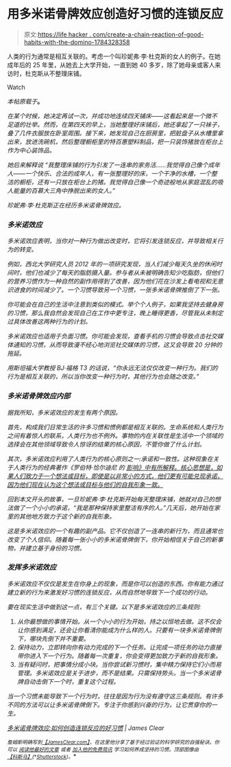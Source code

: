 # 用多米诺骨牌效应创造好习惯的连锁反应

> 原文:[https://life hacker . com/create-a-chain-reaction-of-good-habits-with-the-domino-1784328358](https://lifehacker.com/create-a-chain-reaction-of-good-habits-with-the-domino-1784328358)

人类的行为通常是相互关联的。考虑一个叫珍妮弗·李·杜克斯的女人的例子。在她成年后的 25 年里，从她去上大学开始，一直到她 40 多岁，除了她母亲或客人来访时，杜克斯从不整理床铺。

Watch

*本帖原载于*[](http://jamesclear.com/domino-effect)**。**

*在某个时候，她决定再试一次，并成功地连续四天铺床——这看起来是一个微不足道的壮举。然而，在第四天的早上，当她整理好床铺后，她还拿起了一只袜子，叠了几件衣服放在卧室周围。接下来，她发现自己在厨房里，把脏盘子从水槽里拿出来，放进洗碗机，然后整理橱柜里的特百惠塑料制品，把一只装饰猪放在柜台上作为中心装饰品。*

*她后来解释说 “我整理床铺的行为引发了一连串的家务活……我觉得自己像个成年人——一个快乐、合法的成年人，有一张整理好的床，一个干净的水槽，一个整洁的橱柜，还有一只放在柜台上的猪。我觉得自己像一个奇迹般地从家庭混乱的吸人能量的百慕大三角中挣脱出来的女人。”*

*珍妮弗·李·杜克斯正在经历多米诺骨牌效应。*

### ***多米诺效应***

*多米诺效应表明，当你对一种行为做出改变时，它将引发连锁反应，并导致相关行为的转变。*

*例如，西北大学研究人员 2012 年的一项研究发现，当人们减少每天久坐的休闲时间时，他们也减少了每天的脂肪摄入量。参与者从未被明确告知少吃脂肪，但他们的营养习惯作为一种自然的副作用得到了改善，因为他们花在沙发上看电视和无意识进食的时间减少了。一个习惯导致另一个习惯，一张多米诺骨牌推倒了下一张。*

*你可能会在自己的生活中注意到类似的模式。举个个人例子，如果我坚持去健身房的习惯，那么我自然会发现自己在工作中更专注，晚上睡得更香，尽管我从未制定过具体改善这两种行为的计划。*

*多米诺效应也适用于负面习惯。你可能会发现，查看手机的习惯会导致点击社交媒体通知的习惯，从而导致漫不经心地浏览社交媒体的习惯，这又会导致 20 分钟的拖延。*

*用斯坦福大学教授 BJ·福格 T3 的话说，“你永远无法仅仅改变一种行为。我们的行为是相互关联的，所以当你改变一种行为时，其他行为也会随之改变。”*

### ***多米诺骨牌效应内部***

*据我所知，多米诺效应的发生有两个原因。*

*首先，构成我们日常生活的许多习惯和惯例都是相互关联的。生命系统和人类行为之间有着惊人的联系，人类行为也不例外。事物的内在关联性是生活中一个领域的选择会在其他领域导致令人惊讶的结果的核心原因，不管你做了什么计划。*

*其次，多米诺效应利用了人类行为的核心原则之一:承诺和一致性。这种现象在关于人类行为的经典著作《罗伯特·恰尔迪尼 的 [影响》中有所解释。核心思想是，如果人们致力于一个想法或目标，即使是以非常小的方式，他们更有可能兑现承诺，因为他们现在认为这个想法或目标与他们的自我形象一致。](http://jamesclear.com/book/influence)*

*回到本文开头的故事，一旦珍妮弗·李·杜克斯开始每天整理床铺，她就对自己的想法做了一个小小的承诺，“我是那种保持家里整洁有序的人。”几天后，她开始在家里的其他地方致力于这个新的自我形象。*

*这是多米诺效应的一个有趣的副产品。它不仅创造了一连串的新行为，而且通常也改变了个人信仰。随着每一张小小的多米诺骨牌倒下，你开始相信关于自己的新事物，并建立基于身份的习惯。*

### ***发挥多米诺效应***

*多米诺效应不仅仅是发生在你身上的现象，而是你可以创造的东西。你有能力通过建立新的行为来激发好习惯的连锁反应，从而自然地导致下一个成功的行动。*

*要在现实生活中做到这一点，有三个关键。以下是多米诺效应的三条规则:*

1.  *从你最想做的事情开始。从一个小小的行为开始，持之以恒地去做。这不仅会让你感到满足，还会让你看清你能成为什么样的人。只要有一块多米诺骨牌倒下，哪块先倒下并不重要。*
2.  *保持动力，立即转向你有动力完成的下一个任务。让完成一项任务的动力直接带你进入下一个行为。随着每一次重复，你会变得更加致力于新的自我形象。*
3.  *当有疑问时，把事情分成小块。当你尝试新习惯时，集中精力保持它们小而易管理。多米诺效应是关于进步，而不是结果。只需保持势头。当一个多米诺骨牌自动击倒下一个时，重复这个过程。*

*当一个习惯未能导致下一个行为时，往往是因为行为没有遵守这三条规则。有许多不同的方法可以让多米诺骨牌倒下。专注于你感到兴奋的行为，让它贯穿你的一生。*

*[多米诺骨牌效应:如何创造连锁反应的好习惯](http://jamesclear.com/domino-effect) | James Clear*

**<small>詹姆斯明确写到</small>*[*<small>【JamesClear.com】</small>*](http://jamesclear.com/?dst=lifehacker)*<small>，在这里他分享了基于经过验证的科学研究的自强秘诀。你可以</small>* [*<small>阅读他最好的文章</small>*](http://jamesclear.com/articles?dst=lifehacker) *<small>或者</small>* [*<small>加入他的免费简讯</small>*](http://jamesclear.com/newsletter?dst=lifehacker) *<small>学习如何养成坚持的习惯。顶部图像由</small>* [<small>*【科斯马】*</small>](http://www.shutterstock.com/pic-456420703/stock-photo-white-dominoes-standing-in-a-row-on-red-background.html)<small>**(**</small>[<small>*Shutterstock*</small>](http://shutterstock.com)<small>*)。*</small>*